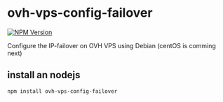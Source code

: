 # ovh-vps-config-failover

[![NPM Version](https://img.shields.io/npm/v/ovh-vps-config-failover.svg?style=flat)](https://www.npmjs.org/package/ovh-vps-config-failover)

Configure the IP-failover on OVH VPS using Debian (centOS is comming next)

## install an nodejs

```bash
npm install ovh-vps-config-failover
```
